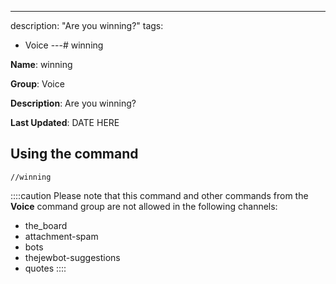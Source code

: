 ---
description: "Are you winning?"
tags:
  - Voice
---# winning

**Name**: winning

**Group**: Voice

**Description**: Are you winning?

**Last Updated**: DATE HERE

## Using the command

    //winning

::::caution Please note that this command and other commands from the **Voice** command group are not allowed in the following channels:
- the_board
- attachment-spam
- bots
- thejewbot-suggestions
- quotes
::::